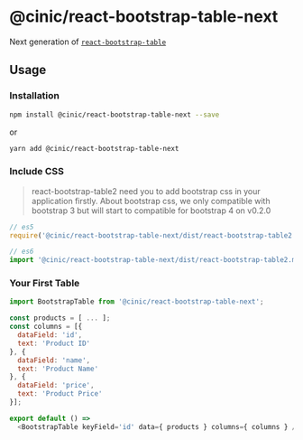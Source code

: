 # @cinic/react-bootstrap-table-next
Next generation of [`react-bootstrap-table`](https://github.com/AllenFang/react-bootstrap-table)

## Usage

### Installation

```sh
npm install @cinic/react-bootstrap-table-next --save
```
or
```sh
yarn add @cinic/react-bootstrap-table-next
```

### Include CSS

> react-bootstrap-table2 need you to add bootstrap css in your application firstly. About bootstrap css, we only compatible with bootstrap 3 but will start to compatible for bootstrap 4 on v0.2.0

```js
// es5 
require('@cinic/react-bootstrap-table-next/dist/react-bootstrap-table2.min.css');

// es6
import '@cinic/react-bootstrap-table-next/dist/react-bootstrap-table2.min.css';
```

### Your First Table

```js
import BootstrapTable from '@cinic/react-bootstrap-table-next';

const products = [ ... ];
const columns = [{
  dataField: 'id',
  text: 'Product ID'
}, {
  dataField: 'name',
  text: 'Product Name'
}, {
  dataField: 'price',
  text: 'Product Price'
}];

export default () =>
  <BootstrapTable keyField='id' data={ products } columns={ columns } />
```
